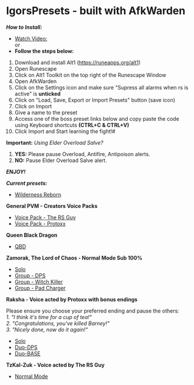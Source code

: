 # IgorsPresets - built with AfkWarden

_**How to Install:**_  

- [Watch Video:](https://youtu.be/iF2VUQG2LLM)  
or  
- **Follow the steps below:**  
1. Download and install Alt1 (https://runeapps.org/alt1)
2. Open Runescape
3. Click on Alt1 Toolkit on the top right of the Runescape Window
4. Open AfkWarden
5. Click on the Settings icon and make sure "Supress all alarms when rs is active" is **unticked**
6. Click on "Load, Save, Export or Import Presets" button (save icon)
7. Click on Import
8. Give a name to the preset
9. Access one of the boss preset links below and copy paste the code using Keyboard shortcuts **(CTRL+C & CTRL+V)**
10. Click Import and Start learning the fight!#

**Important:**
_Using Elder Overload Salve?_
 1. **YES:** Please pause Overload, Antifire, Antipoison alerts.
 2. **NO:** Pause Elder Overload Salve alert.  

_**ENJOY!**_

_**Current presets:**_  

- [Wilderness Reborn](https://raw.githubusercontent.com/igorscc/afkwarden-presets/master/wilderness.json)  

**General PVM - Creators Voice Packs**  
- [Voice Pack - The RS Guy](https://raw.githubusercontent.com/igorscc/afkwarden-presets/master/general-rsguy.json)  
- [Voice Pack - Protoxx](https://raw.githubusercontent.com/igorscc/afkwarden-presets/master/general-protoxx.json)  
  
**Queen Black Dragon**  
- [QBD](https://raw.githubusercontent.com/igorscc/afkwarden-presets/master/qbd.json)  
  
**Zamorak, The Lord of Chaos - Normal Mode Sub 100%**  
- [Solo](https://raw.githubusercontent.com/igorscc/afkwarden-presets/master/zammysub100-solo.json)  
- [Group - DPS](https://raw.githubusercontent.com/igorscc/afkwarden-presets/master/zammysub100-group-dps.json)  
- [Group - Witch Killer](https://raw.githubusercontent.com/igorscc/afkwarden-presets/master/zammysub100-group-witch.json)  
- [Group - Pad Charger](https://raw.githubusercontent.com/igorscc/afkwarden-presets/master/zammysub100-group-pads.json)  
  
**Raksha - Voice acted by Protoxx with bonus endings**  

Please ensure you choose your preferred ending and pause the others:  
_1. "I think it's time for a cup of tea!"_  
_2. "Congratulations, you've killed Barney!"_  
_3. "Nicely done, now do it again!"_  
- [Solo](https://raw.githubusercontent.com/igorscc/afkwarden-presets/master/raksha-solo-protoxx.json)  
- [Duo-DPS](https://raw.githubusercontent.com/igorscc/afkwarden-presets/master/raksha-duo-dps-protoxx.json)  
- [Duo-BASE](https://raw.githubusercontent.com/igorscc/afkwarden-presets/master/raksha-duo-tank-protoxx.json)  
  
**TzKal-Zuk - Voice acted by The RS Guy**  
- [Normal Mode](https://raw.githubusercontent.com/igorscc/afkwarden-presets/master/zuk-nm-rsguy.json)  
